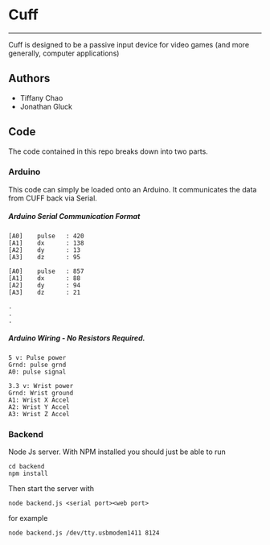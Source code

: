# Cuff
---

Cuff is designed to be a passive input device for video games (and more generally, computer applications)

## Authors

* Tiffany Chao
* Jonathan Gluck

## Code

The code contained in this repo breaks down into two parts.

### Arduino

This code can simply be loaded onto an Arduino. It communicates the data from CUFF back via Serial. 

##### Arduino Serial Communication Format

    [A0]    pulse   : 420
    [A1]    dx      : 138
    [A2]    dy      : 13
    [A3]    dz      : 95
    
    [A0]    pulse   : 857
    [A1]    dx      : 88
    [A2]    dy      : 94
    [A3]    dz      : 21
    
    .
    .
    .

##### Arduino Wiring - No Resistors Required.

    5 v: Pulse power
    Grnd: pulse grnd
    A0: pulse signal
    
    3.3 v: Wrist power
    Grnd: Wrist ground
    A1: Wrist X Accel
    A2: Wrist Y Accel
    A3: Wrist Z Accel
    
### Backend

Node Js server. With NPM installed you should just be able to run

    cd backend
    npm install
    
Then start the server with

    node backend.js <serial port><web port>
    
for example
    
    node backend.js /dev/tty.usbmodem1411 8124
    
   
